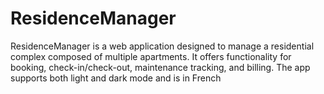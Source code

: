 # ResidenceManager
ResidenceManager is a web application designed to manage a residential complex composed of multiple apartments. It offers functionality for booking, check-in/check-out, maintenance tracking, and billing. The app supports both light and dark mode and is in French
